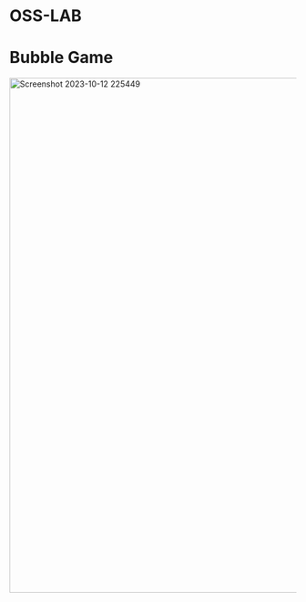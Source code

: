 # OSS-LAB

# Bubble Game
<img width="903" alt="Screenshot 2023-10-12 225449" src="https://github.com/imvish21/OSS-LAB/assets/123469809/13ee4f21-b9be-439c-9e55-de3f1c562c17">
